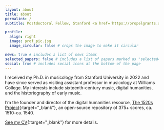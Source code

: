 ```yaml
---
layout: about
title: about
permalink: /
subtitle: Postdoctoral Fellow, Stanford <a href='https://propelgrants.stanford.edu/'>VPDoR Large Propel Grant</a>.

profile:
  align: right
  image: prof_pic.jpg
  image_circular: false # crops the image to make it circular

news: true # includes a list of news items
selected_papers: false # includes a list of papers marked as "selected={true}"
social: true # includes social icons at the bottom of the page
---
```


I received my Ph.D. in musicology from Stanford University in 2022 and have since served as visiting assistant professor in musicology at Williams College. My interests include sixteenth-century music, digital humanities, and the historiography of early music.

I’m the founder and director of the digital humanities resource, [The 1520s Project](https://1520s-project.org){:target="_blank"}, an open-source repository of 375+ scores, ca. 1510–ca. 1540.

[See my CV](/assets/pdf/Ory_CV.pdf){:target="_blank"} for more details.